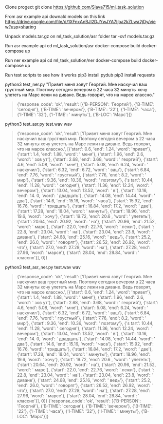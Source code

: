Clone progect 
  git clone https://github.com/Slava715/ml_task_solution
  
From asr example api downald models on this link
  https://drive.google.com/file/d/1XFnxAnBJI2DJYwJYA7Ijba2kZLwa2jDy/view?usp=sharing
  
  Unpack models.tar.gz on ml_task_solution/asr folder
    tar -xvf models.tar.gz
    
Run asr example api
  cd ml_task_solution/asr
  docker-compose build
  docker-compose up
  
Run ner example api
  cd ml_task_solution/ner
  docker-compose build
  docker-compose up
  
Run test scripts to see how it works
  pip3 install pydub
  pip3 install requests
  
  python3 test_ner.py "Привет меня зовут Георгий. Мне наскучил ваш грустный мир. Поэтому сегодня вечером в 22 часа 32 минуты хочу улететь на Марс лежи на    диване. Ведь говорят, что на марсе классно."
  > {'response_code': 'ok', 'result': [{'B-PERSON': 'Георгий'}, {'B-TIME': 'сегодня'}, {'B-TIME': 'вечером'}, {'B-TIME': '22'}, {'I-TIME': 'часа'}, {'I-TIME': '32'}, {'I-TIME': '   минуты'}, {'B-LOC': 'Марс'}]}
  
  python3 test_asr.py test.wav wav
  > {'response_code': 'ok', 'result': ['Привет меня зовут Георгий. Мне наскучил ваш грустный мир. Поэтому сегодня вечером в 22 часа 32 минуты хочу улететь на Марс лежи на диване.    Ведь говорят, что на марсе классно.', [{'start': 0.6, 'end': 1.24, 'word': 'привет'}, {'start': 1.4, 'end': 1.88, 'word': ' меня'}, {'start': 1.96, 'end': 2.6, 'word': ' зов   ут'}, {'start': 2.68, 'end': 3.68, 'word': ' георгий'}, {'start': 4.6, 'end': 5.08, 'word': ' мне'}, {'start': 5.08, 'end': 6.24, 'word': ' наскучил'}, {'start': 6.32, 'end':    6.72, 'word': ' ваш'}, {'start': 6.84, 'end': 7.76, 'word': ' грустный'}, {'start': 7.76, 'end': 8.2, 'word': ' мир'}, {'start': 9.36, 'end': 10.36, 'word': ' поэтому'}, {'s   tart': 10.44, 'end': 11.28, 'word': ' сегодня'}, {'start': 11.36, 'end': 12.24, 'word': ' вечером'}, {'start': 13.04, 'end': 13.52, 'word': ' в'}, {'start': 13.16, 'end': 14.   0, 'word': ' двадцать'}, {'start': 14.08, 'end': 14.44, 'word': ' два'}, {'start': 14.6, 'end': 15.16, 'word': ' часа'}, {'start': 15.92, 'end': 16.76, 'word': ' тридцать'},    {'start': 16.84, 'end': 17.2, 'word': ' две'}, {'start': 17.28, 'end': 18.04, 'word': ' минуты'}, {'start': 18.96, 'end': 19.6, 'word': ' хочу'}, {'start': 19.72, 'end': 20.6   , 'word': ' улететь'}, {'start': 20.64, 'end': 20.92, 'word': ' на'}, {'start': 20.96, 'end': 21.52, 'word': ' марс'}, {'start': 22.0, 'end': 22.76, 'word': ' лежи'}, {'start   ': 22.8, 'end': 23.04, 'word': ' на'}, {'start': 23.04, 'end': 23.8, 'word': ' диване'}, {'start': 24.68, 'end': 25.16, 'word': ' ведь'}, {'start': 25.2, 'end': 26.0, 'word':    ' говорят'}, {'start': 26.52, 'end': 26.92, 'word': ' что'}, {'start': 27.0, 'end': 27.28, 'word': ' на'}, {'start': 27.28, 'end': 27.96, 'word': ' марсе'}, {'start': 28.04,    'end': 28.84, 'word': ' классно'}], 0]}
  
  python3 test_asr_ner.py test.wav wav
  > {'response_code': 'ok', 'result': ['Привет меня зовут Георгий. Мне наскучил ваш грустный мир. Поэтому сегодня вечером в 22 часа 32 минуты хочу улететь на Марс лежи на диване.    Ведь говорят, что на марсе классно.', [{'start': 0.6, 'end': 1.24, 'word': 'привет'}, {'start': 1.4, 'end': 1.88, 'word': ' меня'}, {'start': 1.96, 'end': 2.6, 'word': ' зов   ут'}, {'start': 2.68, 'end': 3.68, 'word': ' георгий'}, {'start': 4.6, 'end': 5.08, 'word': ' мне'}, {'start': 5.08, 'end': 6.24, 'word': ' наскучил'}, {'start': 6.32, 'end':    6.72, 'word': ' ваш'}, {'start': 6.84, 'end': 7.76, 'word': ' грустный'}, {'start': 7.76, 'end': 8.2, 'word': ' мир'}, {'start': 9.36, 'end': 10.36, 'word': ' поэтому'}, {'s   tart': 10.44, 'end': 11.28, 'word': ' сегодня'}, {'start': 11.36, 'end': 12.24, 'word': ' вечером'}, {'start': 13.04, 'end': 13.52, 'word': ' в'}, {'start': 13.16, 'end': 14.   0, 'word': ' двадцать'}, {'start': 14.08, 'end': 14.44, 'word': ' два'}, {'start': 14.6, 'end': 15.16, 'word': ' часа'}, {'start': 15.92, 'end': 16.76, 'word': ' тридцать'},    {'start': 16.84, 'end': 17.2, 'word': ' две'}, {'start': 17.28, 'end': 18.04, 'word': ' минуты'}, {'start': 18.96, 'end': 19.6, 'word': ' хочу'}, {'start': 19.72, 'end': 20.6   , 'word': ' улететь'}, {'start': 20.64, 'end': 20.92, 'word': ' на'}, {'start': 20.96, 'end': 21.52, 'word': ' марс'}, {'start': 22.0, 'end': 22.76, 'word': ' лежи'}, {'start   ': 22.8, 'end': 23.04, 'word': ' на'}, {'start': 23.04, 'end': 23.8, 'word': ' диване'}, {'start': 24.68, 'end': 25.16, 'word': ' ведь'}, {'start': 25.2, 'end': 26.0, 'word':    ' говорят'}, {'start': 26.52, 'end': 26.92, 'word': ' что'}, {'start': 27.0, 'end': 27.28, 'word': ' на'}, {'start': 27.28, 'end': 27.96, 'word': ' марсе'}, {'start': 28.04,    'end': 28.84, 'word': ' классно'}], 0]}
  > {'response_code': 'ok', 'result': [{'B-PERSON': 'Георгий'}, {'B-TIME': 'сегодня'}, {'B-TIME': 'вечером'}, {'B-TIME': '22'}, {'I-TIME': 'часа'}, {'I-TIME': '32'}, {'I-TIME': '   минуты'}, {'B-LOC': 'Марс'}]}
